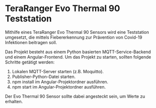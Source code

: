 # TeraRanger Evo Thermal 90 Teststation

Mithilfe eines TeraRanger Evo Thermal 90 Sensors wird eine Teststation umgesetzt, die mittels Fiebererkennung zur Prävention von Covid-19 Infektionen beitragen soll.

Das Projekt besteht aus einem Python basierten MQTT-Service-Backend und einem Angular-Frontend. Um das Projekt zu starten, sollten folgende Schritte getätigt werden:

1. Lokalen MQTT-Server starten (z.B. Moquitto).
2. Publisher-Python-Datei starten.
3. npm install im Angular-Projektordner ausführen.
4. npm start im Angular-Projektordner ausführen.

Der Evo Thermal 90 Sensor sollte dabei angesteckt sein, um Werte zu erhalten.
